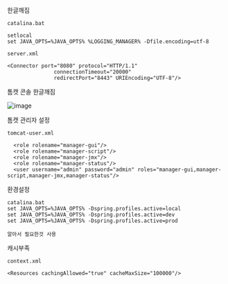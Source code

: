 
한글깨짐
```
catalina.bat

setlocal
set JAVA_OPTS=%JAVA_OPTS% %LOGGING_MANAGER% -Dfile.encoding=utf-8
```

```
server.xml

<Connector port="8080" protocol="HTTP/1.1"
               connectionTimeout="20000"
               redirectPort="8443" URIEncoding="UTF-8"/>
```

톰캣 콘솔 한글깨짐

![image](https://user-images.githubusercontent.com/58055835/209515129-9e35df71-95c5-49bc-8917-360df7c21c93.png)



톰캣 관리자 설정

```
tomcat-user.xml

  <role rolename="manager-gui"/>
  <role rolename="manager-script"/>
  <role rolename="manager-jmx"/>
  <role rolename="manager-status"/>
  <user username="admin" password="admin" roles="manager-gui,manager-script,manager-jmx,manager-status"/>
```


환경설정

```
catalina.bat
set JAVA_OPTS=%JAVA_OPTS% -Dspring.profiles.active=local
set JAVA_OPTS=%JAVA_OPTS% -Dspring.profiles.active=dev
set JAVA_OPTS=%JAVA_OPTS% -Dspring.profiles.active=prod

알아서 필요한것 사용
```


캐시부족
```
context.xml

<Resources cachingAllowed="true" cacheMaxSize="100000"/>
```
